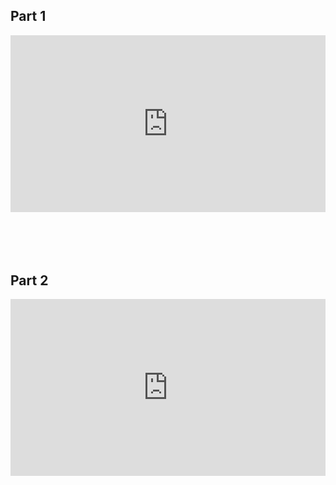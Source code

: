 ## Part 1

<div style="padding:56.09% 0 0 0;position:relative;"><iframe src="https://player.vimeo.com/video/155097083" style="position:absolute;top:0;left:0;width:100%;height:100%;" frameborder="0" webkitallowfullscreen mozallowfullscreen allowfullscreen></iframe></div><script src="https://player.vimeo.com/api/player.js"></script>

<br>
<br>
<br>
<br>

## Part 2

<div style="padding:56.09% 0 0 0;position:relative;"><iframe src="https://player.vimeo.com/video/155097086" style="position:absolute;top:0;left:0;width:100%;height:100%;" frameborder="0" webkitallowfullscreen mozallowfullscreen allowfullscreen></iframe></div><script src="https://player.vimeo.com/api/player.js"></script>

<br>
<br>
<br>
<br>